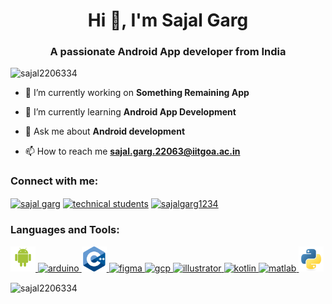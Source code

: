 <h1 align="center">Hi 👋, I'm Sajal Garg</h1>
<h3 align="center">A passionate Android App developer from India</h3>

<p align="left"> <img src="https://komarev.com/ghpvc/?username=sajal2206334&label=Profile%20views&color=0e75b6&style=flat" alt="sajal2206334" /> </p>

- 🔭 I’m currently working on **Something Remaining App**

- 🌱 I’m currently learning **Android App Development**

- 💬 Ask me about **Android development**

- 📫 How to reach me **sajal.garg.22063@iitgoa.ac.in**

<h3 align="left">Connect with me:</h3>
<p align="left">
<a href="https://linkedin.com/in/sajal garg" target="blank"><img align="center" src="https://raw.githubusercontent.com/rahuldkjain/github-profile-readme-generator/master/src/images/icons/Social/linked-in-alt.svg" alt="sajal garg" height="30" width="40" /></a>
<a href="https://www.youtube.com/c/technical students" target="blank"><img align="center" src="https://raw.githubusercontent.com/rahuldkjain/github-profile-readme-generator/master/src/images/icons/Social/youtube.svg" alt="technical students" height="30" width="40" /></a>
<a href="https://www.codechef.com/users/sajalgarg1234" target="blank"><img align="center" src="https://cdn.jsdelivr.net/npm/simple-icons@3.1.0/icons/codechef.svg" alt="sajalgarg1234" height="30" width="40" /></a>
</p>

<h3 align="left">Languages and Tools:</h3>
<p align="left"> <a href="https://developer.android.com" target="_blank" rel="noreferrer"> <img src="https://raw.githubusercontent.com/devicons/devicon/master/icons/android/android-original-wordmark.svg" alt="android" width="40" height="40"/> </a> <a href="https://www.arduino.cc/" target="_blank" rel="noreferrer"> <img src="https://cdn.worldvectorlogo.com/logos/arduino-1.svg" alt="arduino" width="40" height="40"/> </a> <a href="https://www.w3schools.com/cpp/" target="_blank" rel="noreferrer"> <img src="https://raw.githubusercontent.com/devicons/devicon/master/icons/cplusplus/cplusplus-original.svg" alt="cplusplus" width="40" height="40"/> </a> <a href="https://www.figma.com/" target="_blank" rel="noreferrer"> <img src="https://www.vectorlogo.zone/logos/figma/figma-icon.svg" alt="figma" width="40" height="40"/> </a> <a href="https://cloud.google.com" target="_blank" rel="noreferrer"> <img src="https://www.vectorlogo.zone/logos/google_cloud/google_cloud-icon.svg" alt="gcp" width="40" height="40"/> </a> <a href="https://www.adobe.com/in/products/illustrator.html" target="_blank" rel="noreferrer"> <img src="https://www.vectorlogo.zone/logos/adobe_illustrator/adobe_illustrator-icon.svg" alt="illustrator" width="40" height="40"/> </a> <a href="https://kotlinlang.org" target="_blank" rel="noreferrer"> <img src="https://www.vectorlogo.zone/logos/kotlinlang/kotlinlang-icon.svg" alt="kotlin" width="40" height="40"/> </a> <a href="https://www.mathworks.com/" target="_blank" rel="noreferrer"> <img src="https://upload.wikimedia.org/wikipedia/commons/2/21/Matlab_Logo.png" alt="matlab" width="40" height="40"/> </a> <a href="https://www.python.org" target="_blank" rel="noreferrer"> <img src="https://raw.githubusercontent.com/devicons/devicon/master/icons/python/python-original.svg" alt="python" width="40" height="40"/> </a> </p>

<p><img align="center" src="https://github-readme-stats.vercel.app/api/top-langs?username=sajal2206334&show_icons=true&locale=en&layout=compact" alt="sajal2206334" />
